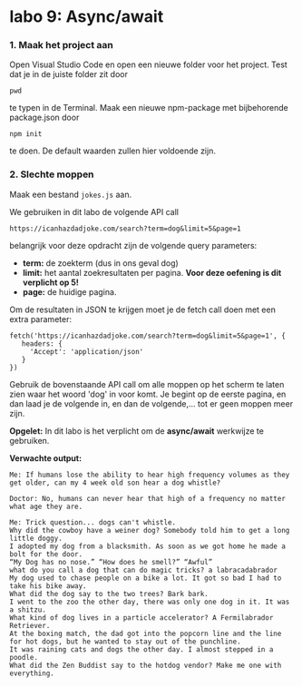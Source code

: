 # labo 9: Async/await

### 1. Maak het project aan

Open Visual Studio Code en open een nieuwe folder voor het project. Test dat je in de juiste folder zit door 

```text
pwd
```

te typen in de Terminal. Maak een nieuwe npm-package met bijbehorende package.json door 

```text
npm init
```

te doen. De default waarden zullen hier voldoende zijn.

### **2. Slechte moppen**

Maak een bestand `jokes.js` aan. 

We gebruiken in dit labo de volgende API call

```text
https://icanhazdadjoke.com/search?term=dog&limit=5&page=1
```

belangrijk voor deze opdracht zijn de volgende query parameters:

* **term:** de zoekterm \(dus in ons geval dog\)
* **limit:** het aantal zoekresultaten per pagina. **Voor deze oefening is dit verplicht op 5!**
* **page:** de huidige pagina.

Om de resultaten in JSON te krijgen moet je de fetch call doen met een extra parameter:

```text
fetch('https://icanhazdadjoke.com/search?term=dog&limit=5&page=1', {
   headers: {
     'Accept': 'application/json'
   }
})
```

Gebruik de bovenstaande API call om alle moppen op het scherm te laten zien waar het woord 'dog' in voor komt. Je begint op de eerste pagina, en dan laad je de volgende in, en dan de volgende,... tot er geen moppen meer zijn.

**Opgelet:** In dit labo is het verplicht om de **async/await** werkwijze te gebruiken. 

**Verwachte output:**

```text
Me: If humans lose the ability to hear high frequency volumes as they get older, can my 4 week old son hear a dog whistle?

Doctor: No, humans can never hear that high of a frequency no matter what age they are.

Me: Trick question... dogs can't whistle.
Why did the cowboy have a weiner dog? Somebody told him to get a long little doggy.
I adopted my dog from a blacksmith. As soon as we got home he made a bolt for the door.
“My Dog has no nose.” “How does he smell?” “Awful”
what do you call a dog that can do magic tricks? a labracadabrador
My dog used to chase people on a bike a lot. It got so bad I had to take his bike away.
What did the dog say to the two trees? Bark bark.
I went to the zoo the other day, there was only one dog in it. It was a shitzu.
What kind of dog lives in a particle accelerator? A Fermilabrador Retriever.
At the boxing match, the dad got into the popcorn line and the line for hot dogs, but he wanted to stay out of the punchline.
It was raining cats and dogs the other day. I almost stepped in a poodle.
What did the Zen Buddist say to the hotdog vendor? Make me one with everything.
```



